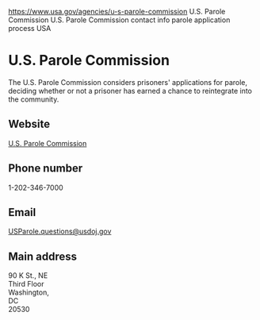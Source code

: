 

https://www.usa.gov/agencies/u-s-parole-commission
U.S. Parole Commission
U.S. Parole Commission contact info
parole application process USA

# U.S. Parole Commission

The U.S. Parole Commission considers prisoners' applications for parole, deciding whether or not a prisoner has earned a chance to reintegrate into the community.

## Website

[U.S. Parole Commission](https://www.justice.gov/uspc)

## Phone number

1-202-346-7000

## Email

[USParole.questions@usdoj.gov](mailto:USParole.questions@usdoj.gov)

## Main address

90 K St., NE  
Third Floor  
Washington,  
DC  
20530
